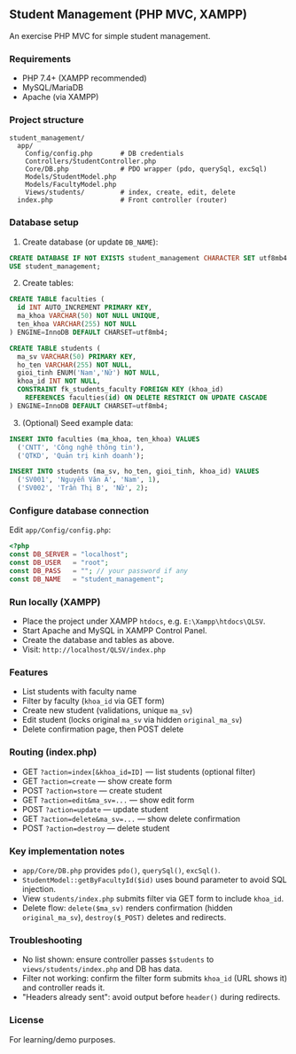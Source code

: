 ## Student Management (PHP MVC, XAMPP)
An exercise PHP MVC for simple student management.
### Requirements

- PHP 7.4+ (XAMPP recommended)
- MySQL/MariaDB
- Apache (via XAMPP)

### Project structure

```
student_management/
  app/
    Config/config.php       # DB credentials
    Controllers/StudentController.php
    Core/DB.php             # PDO wrapper (pdo, querySql, excSql)
    Models/StudentModel.php
    Models/FacultyModel.php
    Views/students/         # index, create, edit, delete
  index.php                 # Front controller (router)
```

### Database setup

1) Create database (or update `DB_NAME`):
```sql
CREATE DATABASE IF NOT EXISTS student_management CHARACTER SET utf8mb4 COLLATE utf8mb4_unicode_ci;
USE student_management;
```

2) Create tables:
```sql
CREATE TABLE faculties (
  id INT AUTO_INCREMENT PRIMARY KEY,
  ma_khoa VARCHAR(50) NOT NULL UNIQUE,
  ten_khoa VARCHAR(255) NOT NULL
) ENGINE=InnoDB DEFAULT CHARSET=utf8mb4;

CREATE TABLE students (
  ma_sv VARCHAR(50) PRIMARY KEY,
  ho_ten VARCHAR(255) NOT NULL,
  gioi_tinh ENUM('Nam','Nữ') NOT NULL,
  khoa_id INT NOT NULL,
  CONSTRAINT fk_students_faculty FOREIGN KEY (khoa_id)
    REFERENCES faculties(id) ON DELETE RESTRICT ON UPDATE CASCADE
) ENGINE=InnoDB DEFAULT CHARSET=utf8mb4;
```

3) (Optional) Seed example data:
```sql
INSERT INTO faculties (ma_khoa, ten_khoa) VALUES
  ('CNTT', 'Công nghệ thông tin'),
  ('QTKD', 'Quản trị kinh doanh');

INSERT INTO students (ma_sv, ho_ten, gioi_tinh, khoa_id) VALUES
  ('SV001', 'Nguyễn Văn A', 'Nam', 1),
  ('SV002', 'Trần Thị B', 'Nữ', 2);
```

### Configure database connection

Edit `app/Config/config.php`:
```php
<?php
const DB_SERVER = "localhost";
const DB_USER   = "root";
const DB_PASS   = ""; // your password if any
const DB_NAME   = "student_management";
```

### Run locally (XAMPP)

- Place the project under XAMPP `htdocs`, e.g. `E:\Xampp\htdocs\QLSV`.
- Start Apache and MySQL in XAMPP Control Panel.
- Create the database and tables as above.
- Visit: `http://localhost/QLSV/index.php`

### Features

- List students with faculty name
- Filter by faculty (`khoa_id` via GET form)
- Create new student (validations, unique `ma_sv`)
- Edit student (locks original `ma_sv` via hidden `original_ma_sv`)
- Delete confirmation page, then POST delete

### Routing (index.php)

- GET `?action=index[&khoa_id=ID]` — list students (optional filter)
- GET `?action=create` — show create form
- POST `?action=store` — create student
- GET `?action=edit&ma_sv=...` — show edit form
- POST `?action=update` — update student
- GET `?action=delete&ma_sv=...` — show delete confirmation
- POST `?action=destroy` — delete student

### Key implementation notes

- `app/Core/DB.php` provides `pdo()`, `querySql()`, `excSql()`.
- `StudentModel::getByFacultyId($id)` uses bound parameter to avoid SQL injection.
- View `students/index.php` submits filter via GET form to include `khoa_id`.
- Delete flow: `delete($ma_sv)` renders confirmation (hidden `original_ma_sv`), `destroy($_POST)` deletes and redirects.

### Troubleshooting

- No list shown: ensure controller passes `$students` to `views/students/index.php` and DB has data.
- Filter not working: confirm the filter form submits `khoa_id` (URL shows it) and controller reads it.
- "Headers already sent": avoid output before `header()` during redirects.

### License

For learning/demo purposes.



